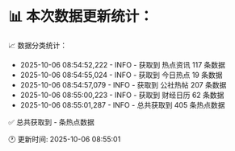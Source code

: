 📊 本次数据更新统计：
==========================

📈 数据分类统计：
- 2025-10-06 08:54:52,222 - INFO - 获取到 热点资讯 117 条数据
- 2025-10-06 08:54:55,024 - INFO - 获取到 今日热点 19 条数据
- 2025-10-06 08:54:57,079 - INFO - 获取到 公社热帖 207 条数据
- 2025-10-06 08:55:00,223 - INFO - 获取到 财经日历 62 条数据
- 2025-10-06 08:55:01,287 - INFO - 总共获取到 405 条热点数据

✅ 总共获取到 - 条热点数据

🕐 更新时间: 2025-10-06 08:55:01
